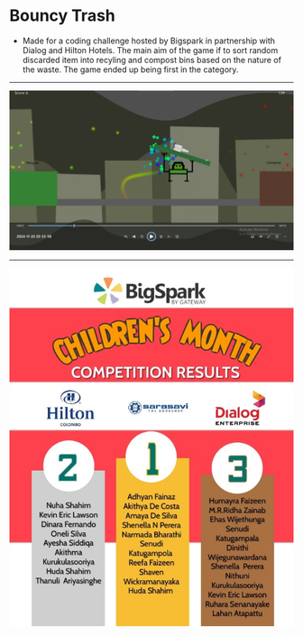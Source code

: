 # Bouncy Trash

- Made for a coding challenge hosted by Bigspark in partnership with Dialog and Hilton Hotels. The main aim of the game if to sort random discarded item into recyling and compost bins based on the nature of the waste. The game ended up being first in the category.
<hr>

![Image of a robot boucing trash across the screen](image.png)

<hr>

![Picture of winners of the competition](image-1.png)
